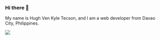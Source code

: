 ### Hi there 👋 

My name is Hugh Ven Kyle Tecson, and I am a web developer from Davao City, Philippines.

![](https://komarev.com/ghpvc/?username=Endenxu&color=blueviolet&style=plastic&abbreviated=true)


<!--
**Endenxu/Endenxu** is a ✨ _special_ ✨ repository because its `README.md` (this file) appears on your GitHub profile.

Here are some ideas to get you started:

- 🔭 I’m currently working on ...
- 🌱 I’m currently learning ...
- 👯 I’m looking to collaborate on ...
- 🤔 I’m looking for help with ...
- 💬 Ask me about ...
- 📫 How to reach me: ...
- 😄 Pronouns: ...
- ⚡ Fun fact: ...
-->
